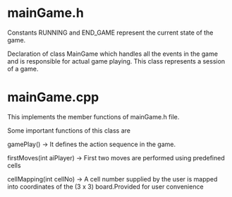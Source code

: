 # mainGame.h
Constants RUNNING and END_GAME represent the current state of the game.

Declaration of class MainGame which handles all the events in the game and is responsible for actual game playing. This class represents 
a session of a game.

# mainGame.cpp
This implements the member functions of mainGame.h file.

Some important functions of this class are

gamePlay() -> It defines the action sequence in the game.

firstMoves(int aiPlayer) -> First two moves are performed using predefined cells

cellMapping(int cellNo) -> A cell number supplied by the user is mapped into coordinates of the (3 x 3) board.Provided for user convenience
